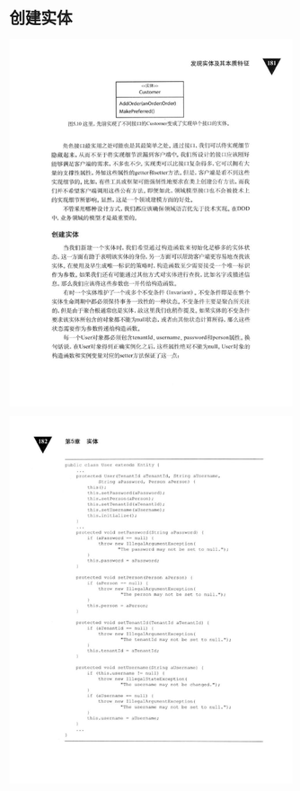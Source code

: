 # 创建实体 

<div align = "center"><img src = "images/000215.jpg"/></div>
 <p class="calibre1"><a id="calibre_link-364"></a><img src="images/000243.jpg" alt="Image 219" class="calibre2" /></p>  